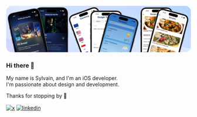 <p align="center">
<img src="github-banner.png">
<p>

### Hi there 👋

My name is Sylvain, and I'm an iOS developer. <br />
I'm passionate about design and development.

Thanks for stopping by 🙂

<p>
<a href="https://x.com/sylvaindruaux" target="blank"><img align="center" src="https://www.vectorlogo.zone/logos/x/x-icon.svg" alt="x" height="30" width="30" /></a>
<a href="https://linkedin.com/in/sylvain-druaux" target="blank"><img align="center" src="https://www.vectorlogo.zone/logos/linkedin/linkedin-tile.svg" alt="linkedin" height="30" width="30" /></a>
</p>
